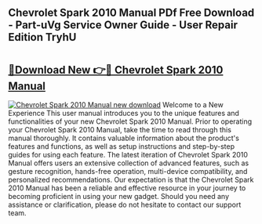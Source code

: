 ## Chevrolet Spark 2010 Manual PDf Free Download - Part-uVg Service Owner Guide - User Repair Edition TryhU

# <h2><a href="http://cf15637.oget.top/?id=Chevrolet+Spark+2010+Manual">🔗Download New 👉🔴 Chevrolet Spark 2010 Manual</a></h2>

[![Chevrolet Spark 2010 Manual new download](https://i.imgur.com/5g1atiW.png)](http://cf15637.oget.top/?id=Chevrolet+Spark+2010+Manual)
Welcome to a New Experience This user manual introduces you to the unique features and functionalities of your new Chevrolet Spark 2010 Manual. Prior to operating your Chevrolet Spark 2010 Manual, take the time to read through this manual thoroughly. It contains valuable information about the product's features and functions, as well as setup instructions and step-by-step guides for using each feature. The latest iteration of Chevrolet Spark 2010 Manual offers users an extensive collection of advanced features, such as gesture recognition, hands-free operation, multi-device compatibility, and personalized recommendations. Our expectation is that the Chevrolet Spark 2010 Manual has been a reliable and effective resource in your journey to becoming proficient in using your new gadget. Should you need any assistance or clarification, please do not hesitate to contact our support team.
